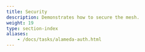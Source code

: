 ```yaml
---
title: Security
description: Demonstrates how to secure the mesh.
weight: 19
type: section-index
aliases:
    - /docs/tasks/alameda-auth.html
---
```

